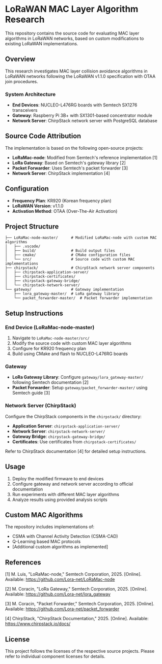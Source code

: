 # LoRaWAN MAC Layer Algorithm Research

This repository contains the source code for evaluating MAC layer algorithms in LoRaWAN networks, based on custom modifications to existing LoRaWAN implementations.

## Overview

This research investigates MAC layer collision avoidance algorithms in LoRaWAN networks following the LoRaWAN v1.1.0 specification with OTAA join procedures.

### System Architecture

- **End Devices**: NUCLEO-L476RG boards with Semtech SX1276 transceivers
- **Gateway**: Raspberry Pi 3B+ with SX1301-based concentrator module  
- **Network Server**: ChirpStack network server with PostgreSQL database

## Source Code Attribution

The implementation is based on the following open-source projects:

- **LoRaMac-node**: Modified from Semtech's reference implementation [1]
- **LoRa Gateway**: Based on Semtech's gateway library [2]
- **Packet Forwarder**: Uses Semtech's packet forwarder [3]
- **Network Server**: ChirpStack implementation [4]

## Configuration

- **Frequency Plan**: KR920 (Korean frequency plan)
- **LoRaWAN Version**: v1.1.0
- **Activation Method**: OTAA (Over-The-Air Activation)

## Project Structure

```
├── LoRaMac-node-master/      # Modified LoRaMac-node with custom MAC algorithms
│   ├── .vscode/              
│   ├── build/                # Build output files
│   ├── cmake/                # CMake configuration files
│   └── src/                  # Source code with custom MAC implementations
├── chirpstack/               # ChirpStack network server components
│   ├── chirpstack-application-server/
│   ├── chirpstack-certificates/
│   ├── chirpstack-gateway-bridge/
│   └── chirpstack-network-server/
└── gateway/                  # Gateway implementation
    ├── lora_gateway-master/  # LoRa gateway library
    └── packet_forwarder-master/  # Packet forwarder implementation
```

## Setup Instructions

### End Device (LoRaMac-node-master)
1. Navigate to `LoRaMac-node-master/src/` 
2. Modify the source code with custom MAC layer algorithms
3. Configure for KR920 frequency plan
4. Build using CMake and flash to NUCLEO-L476RG boards

### Gateway
- **LoRa Gateway Library**: Configure `gateway/lora_gateway-master/` following Semtech documentation [2]
- **Packet Forwarder**: Setup `gateway/packet_forwarder-master/` using Semtech guide [3]

### Network Server (ChirpStack)
Configure the ChirpStack components in the `chirpstack/` directory:
- **Application Server**: `chirpstack-application-server/`
- **Network Server**: `chirpstack-network-server/`  
- **Gateway Bridge**: `chirpstack-gateway-bridge/`
- **Certificates**: Use certificates from `chirpstack-certificates/`

Refer to ChirpStack documentation [4] for detailed setup instructions.

## Usage

1. Deploy the modified firmware to end devices
2. Configure gateway and network server according to official documentation
3. Run experiments with different MAC layer algorithms
4. Analyze results using provided analysis scripts

## Custom MAC Algorithms

The repository includes implementations of:
- CSMA with Channel Activity Detection (CSMA-CAD)
- Q-Learning based MAC protocols
- [Additional custom algorithms as implemented]

## References

[1] M. Luis, "LoRaMac-node," Semtech Corporation, 2025. [Online]. Available: https://github.com/Lora-net/LoRaMac-node

[2] M. Coracin, "LoRa Gateway," Semtech Corporation, 2025. [Online]. Available: https://github.com/Lora-net/lora_gateway

[3] M. Coracin, "Packet Forwarder," Semtech Corporation, 2025. [Online]. Available: https://github.com/Lora-net/packet_forwarder

[4] ChirpStack, "ChirpStack Documentation," 2025. [Online]. Available: https://www.chirpstack.io/docs/

## License

This project follows the licenses of the respective source projects. Please refer to individual component licenses for details.